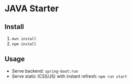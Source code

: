 # JAVA Starter

## Install
1. `mvn install`
2. `npm install`

## Usage
* Serve backend: `spring-boot:run`
* Serve static (CSS/JS) with instant refresh: `npm run start`

